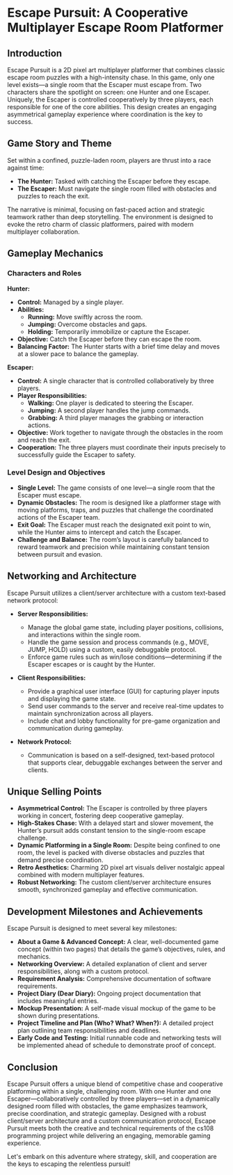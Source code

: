 # Escape Pursuit: A Cooperative Multiplayer Escape Room Platformer

## Introduction

Escape Pursuit is a 2D pixel art multiplayer platformer that combines classic escape room puzzles with a high-intensity chase. In this game, only one level exists—a single room that the Escaper must escape from. Two characters share the spotlight on screen: one Hunter and one Escaper. Uniquely, the Escaper is controlled cooperatively by three players, each responsible for one of the core abilities. This design creates an engaging asymmetrical gameplay experience where coordination is the key to success.

## Game Story and Theme

Set within a confined, puzzle-laden room, players are thrust into a race against time:
- **The Hunter:** Tasked with catching the Escaper before they escape.
- **The Escaper:** Must navigate the single room filled with obstacles and puzzles to reach the exit.

The narrative is minimal, focusing on fast-paced action and strategic teamwork rather than deep storytelling. The environment is designed to evoke the retro charm of classic platformers, paired with modern multiplayer collaboration.

## Gameplay Mechanics

### Characters and Roles

**Hunter:**
- **Control:** Managed by a single player.
- **Abilities:**
    - **Running:** Move swiftly across the room.
    - **Jumping:** Overcome obstacles and gaps.
    - **Holding:** Temporarily immobilize or capture the Escaper.
- **Objective:** Catch the Escaper before they can escape the room.
- **Balancing Factor:** The Hunter starts with a brief time delay and moves at a slower pace to balance the gameplay.

**Escaper:**
- **Control:** A single character that is controlled collaboratively by three players.
- **Player Responsibilities:**
    - **Walking:** One player is dedicated to steering the Escaper.
    - **Jumping:** A second player handles the jump commands.
    - **Grabbing:** A third player manages the grabbing or interaction actions.
- **Objective:** Work together to navigate through the obstacles in the room and reach the exit.
- **Cooperation:** The three players must coordinate their inputs precisely to successfully guide the Escaper to safety.

### Level Design and Objectives

- **Single Level:** The game consists of one level—a single room that the Escaper must escape.
- **Dynamic Obstacles:** The room is designed like a platformer stage with moving platforms, traps, and puzzles that challenge the coordinated actions of the Escaper team.
- **Exit Goal:** The Escaper must reach the designated exit point to win, while the Hunter aims to intercept and catch the Escaper.
- **Challenge and Balance:** The room’s layout is carefully balanced to reward teamwork and precision while maintaining constant tension between pursuit and evasion.

## Networking and Architecture

Escape Pursuit utilizes a client/server architecture with a custom text-based network protocol:

- **Server Responsibilities:**
    - Manage the global game state, including player positions, collisions, and interactions within the single room.
    - Handle the game session and process commands (e.g., MOVE, JUMP, HOLD) using a custom, easily debuggable protocol.
    - Enforce game rules such as win/lose conditions—determining if the Escaper escapes or is caught by the Hunter.

- **Client Responsibilities:**
    - Provide a graphical user interface (GUI) for capturing player inputs and displaying the game state.
    - Send user commands to the server and receive real-time updates to maintain synchronization across all players.
    - Include chat and lobby functionality for pre-game organization and communication during gameplay.

- **Network Protocol:**
    - Communication is based on a self-designed, text-based protocol that supports clear, debuggable exchanges between the server and clients.

## Unique Selling Points

- **Asymmetrical Control:** The Escaper is controlled by three players working in concert, fostering deep cooperative gameplay.
- **High-Stakes Chase:** With a delayed start and slower movement, the Hunter’s pursuit adds constant tension to the single-room escape challenge.
- **Dynamic Platforming in a Single Room:** Despite being confined to one room, the level is packed with diverse obstacles and puzzles that demand precise coordination.
- **Retro Aesthetics:** Charming 2D pixel art visuals deliver nostalgic appeal combined with modern multiplayer features.
- **Robust Networking:** The custom client/server architecture ensures smooth, synchronized gameplay and effective communication.

## Development Milestones and Achievements

Escape Pursuit is designed to meet several key milestones:
- **About a Game & Advanced Concept:** A clear, well-documented game concept (within two pages) that details the game’s objectives, rules, and mechanics.
- **Networking Overview:** A detailed explanation of client and server responsibilities, along with a custom protocol.
- **Requirement Analysis:** Comprehensive documentation of software requirements.
- **Project Diary (Dear Diary):** Ongoing project documentation that includes meaningful entries.
- **Mockup Presentation:** A self-made visual mockup of the game to be shown during presentations.
- **Project Timeline and Plan (Who? What? When?):** A detailed project plan outlining team responsibilities and deadlines.
- **Early Code and Testing:** Initial runnable code and networking tests will be implemented ahead of schedule to demonstrate proof of concept.

## Conclusion

Escape Pursuit offers a unique blend of competitive chase and cooperative platforming within a single, challenging room. With one Hunter and one Escaper—collaboratively controlled by three players—set in a dynamically designed room filled with obstacles, the game emphasizes teamwork, precise coordination, and strategic gameplay. Designed with a robust client/server architecture and a custom communication protocol, Escape Pursuit meets both the creative and technical requirements of the cs108 programming project while delivering an engaging, memorable gaming experience.

Let's embark on this adventure where strategy, skill, and cooperation are the keys to escaping the relentless pursuit!
